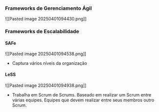 ### Frameworks de Gerenciamento Ágil

![[Pasted image 20250401094430.png]]

### Frameworks de Escalabilidade

#### SAFe

![[Pasted image 20250401094538.png]]

- Captura vários níveis da organização

#### LeSS

![[Pasted image 20250401094938.png]]

- Trabalha em Scrum de Scrums. Baseado em realizar um Scrum entre várias equipes. Equipes que devem realizar entre seus membros outro Scrum.
